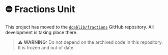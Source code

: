 # :no_entry: Fractions Unit

This project has moved to the [`ddablib/fractions`](https://github.com/ddablib/fractions) GitHub repository. All development is taking place there.

> :warning: **WARNING:** Do not depend on the archived code in this repository. It is frozen and out of date.
